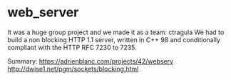 # web_server

It was a huge group project and we made it as a team: ctragula
We had to build a non blocking HTTP 1.1 server, written in C++ 98 and conditionally compliant with the HTTP RFC 7230 to 7235.


Summary:
https://adrienblanc.com/projects/42/webserv
http://dwise1.net/pgm/sockets/blocking.html

